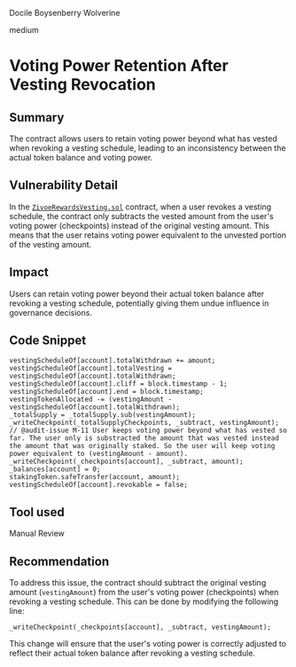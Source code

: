Docile Boysenberry Wolverine

medium

# Voting Power Retention After Vesting Revocation

## Summary
The contract allows users to retain voting power beyond what has vested when revoking a vesting schedule, leading to an inconsistency between the actual token balance and voting power.

## Vulnerability Detail
In the [`ZivoeRewardsVesting.sol`](https://github.com/sherlock-audit/2024-03-zivoe/blob/main/zivoe-core-foundry/src/ZivoeRewardsVesting.sol#L453) contract, when a user revokes a vesting schedule, the contract only subtracts the vested amount from the user's voting power (checkpoints) instead of the original vesting amount. This means that the user retains voting power equivalent to the unvested portion of the vesting amount.

## Impact
Users can retain voting power beyond their actual token balance after revoking a vesting schedule, potentially giving them undue influence in governance decisions.

## Code Snippet
```solidity
vestingScheduleOf[account].totalWithdrawn += amount;
vestingScheduleOf[account].totalVesting = vestingScheduleOf[account].totalWithdrawn;
vestingScheduleOf[account].cliff = block.timestamp - 1;
vestingScheduleOf[account].end = block.timestamp;
vestingTokenAllocated -= (vestingAmount - vestingScheduleOf[account].totalWithdrawn);
_totalSupply = _totalSupply.sub(vestingAmount);
_writeCheckpoint(_totalSupplyCheckpoints, _subtract, vestingAmount);
// @audit-issue M-11 User keeps voting power beyond what has vested so far. The user only is substracted the amount that was vested instead the amount that was originally staked. So the user will keep voting power equivalent to (vestingAmount - amount).
_writeCheckpoint(_checkpoints[account], _subtract, amount);
_balances[account] = 0;
stakingToken.safeTransfer(account, amount);
vestingScheduleOf[account].revokable = false;
```

## Tool used
Manual Review

## Recommendation
To address this issue, the contract should subtract the original vesting amount (`vestingAmount`) from the user's voting power (checkpoints) when revoking a vesting schedule. This can be done by modifying the following line:

```solidity
_writeCheckpoint(_checkpoints[account], _subtract, vestingAmount);
```

This change will ensure that the user's voting power is correctly adjusted to reflect their actual token balance after revoking a vesting schedule.
